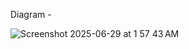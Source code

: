 Diagram - 

![Screenshot 2025-06-29 at 1 57 43 AM](https://github.com/user-attachments/assets/b647be99-989d-44ec-92dc-edceb49d6a93)
